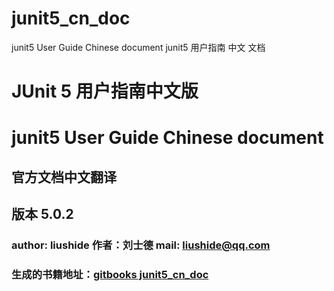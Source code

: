 # junit5\_cn\_doc

junit5 User Guide Chinese document junit5 用户指南 中文 文档

# JUnit 5 用户指南中文版

# junit5 User Guide Chinese document

## 官方文档中文翻译

## 版本 5.0.2

### author: liushide 作者：刘士德 mail: liushide@qq.com

### 生成的书籍地址：[gitbooks junit5_cn_doc](https://liushide.gitbooks.io/junit5_cn_doc/content/)


